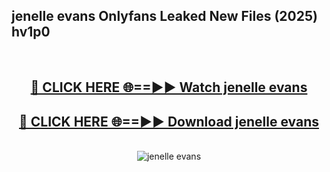 <h2>jenelle evans Onlyfans Leaked New Files (2025) hv1p0</h2>
<br>
<div align="center">
<h2><a href="https://mediafiles.top/jenelle_evans&ref=git" rel="nofollow">🔴 CLICK HERE 🌐==►► Watch jenelle evans</a></h2>
<h2><a href="https://mediafiles.top/jenelle_evans&ref=git" rel="nofollow">🔴 CLICK HERE 🌐==►► Download jenelle evans</a></h2>
<br>
<a href="https://mediafiles.top/jenelle_evans&ref=git" rel="nofollow" data-target="animated-image.originalLink"><img src="https://i.ibb.co.com/xMMVF88/686577567.gif" alt="jenelle evans" style="max-width: 100%; display: inline-block;" data-target="animated-image.originalImage"></a>
</div>
<br>
<br>